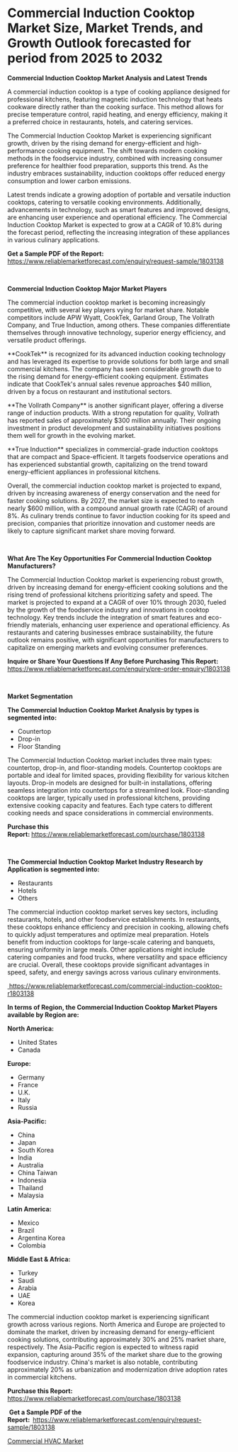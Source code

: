 <p><h1>Commercial Induction Cooktop Market Size, Market Trends, and Growth Outlook forecasted for period from 2025 to 2032</h1></p><p><strong>Commercial Induction Cooktop Market Analysis and Latest Trends</strong></p>
<p><p>A commercial induction cooktop is a type of cooking appliance designed for professional kitchens, featuring magnetic induction technology that heats cookware directly rather than the cooking surface. This method allows for precise temperature control, rapid heating, and energy efficiency, making it a preferred choice in restaurants, hotels, and catering services.</p><p>The Commercial Induction Cooktop Market is experiencing significant growth, driven by the rising demand for energy-efficient and high-performance cooking equipment. The shift towards modern cooking methods in the foodservice industry, combined with increasing consumer preference for healthier food preparation, supports this trend. As the industry embraces sustainability, induction cooktops offer reduced energy consumption and lower carbon emissions.</p><p>Latest trends indicate a growing adoption of portable and versatile induction cooktops, catering to versatile cooking environments. Additionally, advancements in technology, such as smart features and improved designs, are enhancing user experience and operational efficiency. The Commercial Induction Cooktop Market is expected to grow at a CAGR of 10.8% during the forecast period, reflecting the increasing integration of these appliances in various culinary applications.</p></p>
<p><strong>Get a Sample PDF of the Report:&nbsp;</strong> <a href="https://www.reliablemarketforecast.com/enquiry/request-sample/1803138?utm_campaign=2011&utm_medium=2&utm_source=Github&utm_content=ia&utm_term=19022025&utm_id=commercial-induction-cooktop">https://www.reliablemarketforecast.com/enquiry/request-sample/1803138</a></p>
<p>&nbsp;</p>
<p><strong>Commercial Induction Cooktop Major Market Players</strong></p>
<p><p>The commercial induction cooktop market is becoming increasingly competitive, with several key players vying for market share. Notable competitors include APW Wyatt, CookTek, Garland Group, The Vollrath Company, and True Induction, among others. These companies differentiate themselves through innovative technology, superior energy efficiency, and versatile product offerings.</p><p>**CookTek** is recognized for its advanced induction cooking technology and has leveraged its expertise to provide solutions for both large and small commercial kitchens. The company has seen considerable growth due to the rising demand for energy-efficient cooking equipment. Estimates indicate that CookTek's annual sales revenue approaches $40 million, driven by a focus on restaurant and institutional sectors.</p><p>**The Vollrath Company** is another significant player, offering a diverse range of induction products. With a strong reputation for quality, Vollrath has reported sales of approximately $300 million annually. Their ongoing investment in product development and sustainability initiatives positions them well for growth in the evolving market.</p><p>**True Induction** specializes in commercial-grade induction cooktops that are compact and Space-efficient. It targets foodservice operations and has experienced substantial growth, capitalizing on the trend toward energy-efficient appliances in professional kitchens.</p><p>Overall, the commercial induction cooktop market is projected to expand, driven by increasing awareness of energy conservation and the need for faster cooking solutions. By 2027, the market size is expected to reach nearly $600 million, with a compound annual growth rate (CAGR) of around 8%. As culinary trends continue to favor induction cooking for its speed and precision, companies that prioritize innovation and customer needs are likely to capture significant market share moving forward.</p></p>
<p>&nbsp;</p>
<p><strong>What Are The Key Opportunities For Commercial Induction Cooktop Manufacturers?</strong></p>
<p><p>The Commercial Induction Cooktop market is experiencing robust growth, driven by increasing demand for energy-efficient cooking solutions and the rising trend of professional kitchens prioritizing safety and speed. The market is projected to expand at a CAGR of over 10% through 2030, fueled by the growth of the foodservice industry and innovations in cooktop technology. Key trends include the integration of smart features and eco-friendly materials, enhancing user experience and operational efficiency. As restaurants and catering businesses embrace sustainability, the future outlook remains positive, with significant opportunities for manufacturers to capitalize on emerging markets and evolving consumer preferences.</p></p>
<p><strong>Inquire or Share Your Questions If Any Before Purchasing This Report:</strong> <a href="https://www.reliablemarketforecast.com/enquiry/pre-order-enquiry/1803138?utm_campaign=2011&utm_medium=2&utm_source=Github&utm_content=ia&utm_term=19022025&utm_id=commercial-induction-cooktop">https://www.reliablemarketforecast.com/enquiry/pre-order-enquiry/1803138</a></p>
<p>&nbsp;</p>
<p><strong>Market Segmentation</strong></p>
<p><strong>The Commercial Induction Cooktop Market Analysis by types is segmented into:</strong></p>
<p><ul><li>Countertop</li><li>Drop-in</li><li>Floor Standing</li></ul></p>
<p><p>The Commercial Induction Cooktop market includes three main types: countertop, drop-in, and floor-standing models. Countertop cooktops are portable and ideal for limited spaces, providing flexibility for various kitchen layouts. Drop-in models are designed for built-in installations, offering seamless integration into countertops for a streamlined look. Floor-standing cooktops are larger, typically used in professional kitchens, providing extensive cooking capacity and features. Each type caters to different cooking needs and space considerations in commercial environments.</p></p>
<p><strong>Purchase this Report:&nbsp;</strong><a href="https://www.reliablemarketforecast.com/purchase/1803138?utm_campaign=2011&utm_medium=2&utm_source=Github&utm_content=ia&utm_term=19022025&utm_id=commercial-induction-cooktop">https://www.reliablemarketforecast.com/purchase/1803138</a></p>
<p>&nbsp;</p>
<p><strong>The Commercial Induction Cooktop Market Industry Research by Application is segmented into:</strong></p>
<p><ul><li>Restaurants</li><li>Hotels</li><li>Others</li></ul></p>
<p><p>The commercial induction cooktop market serves key sectors, including restaurants, hotels, and other foodservice establishments. In restaurants, these cooktops enhance efficiency and precision in cooking, allowing chefs to quickly adjust temperatures and optimize meal preparation. Hotels benefit from induction cooktops for large-scale catering and banquets, ensuring uniformity in large meals. Other applications might include catering companies and food trucks, where versatility and space efficiency are crucial. Overall, these cooktops provide significant advantages in speed, safety, and energy savings across various culinary environments.</p></p>
<p><a href="https://www.reliablemarketforecast.com/commercial-induction-cooktop-r1803138?utm_campaign=2011&utm_medium=2&utm_source=Github&utm_content=ia&utm_term=19022025&utm_id=commercial-induction-cooktop">&nbsp;https://www.reliablemarketforecast.com/commercial-induction-cooktop-r1803138</a></p>
<p><strong>In terms of Region, the Commercial Induction Cooktop Market Players available by Region are:</strong></p>
<p>
    <p> <strong> North America: </strong>
        <ul>
            <li>United States</li>
            <li>Canada</li>
        </ul>
        </p> 
    <p> <strong> Europe: </strong>
        <ul>
            <li>Germany</li>
            <li>France</li>
            <li>U.K.</li>
            <li>Italy</li>
            <li>Russia</li>
        </ul>
        </p> 
    <p> <strong> Asia-Pacific: </strong>
        <ul>
            <li>China</li>
            <li>Japan</li>
            <li>South Korea</li>
            <li>India</li>
            <li>Australia</li>
            <li>China Taiwan</li>
            <li>Indonesia</li>
            <li>Thailand</li>
            <li>Malaysia</li>
        </ul>
        </p> 
    <p> <strong> Latin America: </strong>
        <ul>
            <li>Mexico</li>
            <li>Brazil</li>
            <li>Argentina Korea</li>
            <li>Colombia</li>
        </ul>
        </p> 
    <p> <strong> Middle East & Africa: </strong>
        <ul>
            <li>Turkey</li>
            <li>Saudi</li>
            <li>Arabia</li>
            <li>UAE</li>
            <li>Korea</li>
        </ul>
    </p>
    </p>
<p><p>The commercial induction cooktop market is experiencing significant growth across various regions. North America and Europe are projected to dominate the market, driven by increasing demand for energy-efficient cooking solutions, contributing approximately 30% and 25% market share, respectively. The Asia-Pacific region is expected to witness rapid expansion, capturing around 35% of the market share due to the growing foodservice industry. China's market is also notable, contributing approximately 20% as urbanization and modernization drive adoption rates in commercial kitchens.</p></p>
<p><strong>Purchase this Report: </strong><a href="https://www.reliablemarketforecast.com/purchase/1803138?utm_campaign=2011&utm_medium=2&utm_source=Github&utm_content=ia&utm_term=19022025&utm_id=commercial-induction-cooktop">https://www.reliablemarketforecast.com/purchase/1803138</a></p>
<p>&nbsp;<strong>Get a Sample PDF of the Report:&nbsp;&nbsp;</strong><a href="https://www.reliablemarketforecast.com/enquiry/request-sample/1803138?utm_campaign=2011&utm_medium=2&utm_source=Github&utm_content=ia&utm_term=19022025&utm_id=commercial-induction-cooktop">https://www.reliablemarketforecast.com/enquiry/request-sample/1803138</a></p>
<p><strong></strong></p>
<p><p><a href="https://github.com/ChiragRp1/Market-Research-Report-List-7/blob/main/commercial-hvac-market.md?utm_campaign=2011&utm_medium=2&utm_source=Github&utm_content=ia&utm_term=19022025&utm_id=commercial-induction-cooktop">Commercial HVAC Market</a></p></p>